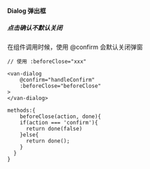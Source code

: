 #### Dialog 弹出框

##### 点击确认不默认关闭

在组件调用时候，使用 @confirm 会默认关闭弹窗

```
// 使用 :beforeClose="xxx"

<van-dialog 
	@confirm="handleConfirm"
	:beforeClose="beforeClose"
>
</van-dialog>

methods:{
	beforeClose(action, done){
    if(action === 'confirm'){
      return done(false)
    }else{
      return done();
    }
  }
}

```

